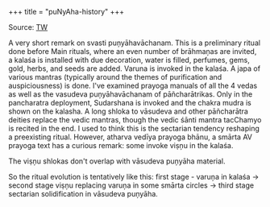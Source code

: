 +++
title = "puNyAha-history"
+++

Source: [TW](https://threadreaderapp.com/thread/1728668432428851288.html)

A very short remark on svasti puņyāhavāchanam. This is a preliminary ritual done before Main rituals, where an even number of brāhmaņas are invited, a kalaśa is installed with due decoration, water is filled, perfumes, gems, gold, herbs, and seeds are added. 
Varuna is invoked in the kalaśa. A japa of various mantras (typically around the themes of purification and auspiciousness) is done. I've examined prayoga manuals of all the 4 vedas as well as the vasudeva puņyāhavāchanam of pāñcharātrikas. Only in the pancharatra deployment, 
Sudarshana is invoked and the chakra mudra is shown on the kalasha. A long shloka to vāsudeva and other pāñcharātra deities replace the vedic mantras, though the vedic śānti mantra tacChamyo is recited in the end. 
I used to think this is the sectarian tendency reshaping a preexisting ritual. However, atharva vedīya prayoga bhānu, a smārta AV prayoga text has a curious remark: some invoke viṣņu in the kalaśa.

The viṣņu shlokas don't overlap with vāsudeva puņyāha material. 

So the ritual evolution is tentatively like this: first stage - varuņa in kalaśa -> second stage viṣņu replacing varuņa in some smārta circles -> third stage sectarian solidification in vāsudeva puņyāha. 
